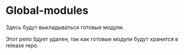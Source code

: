# Global-modules
Здесь будут выкладываться  готовые модули.

Этот репо бдует удален, так как готовые модули будут хранится в release repo.

